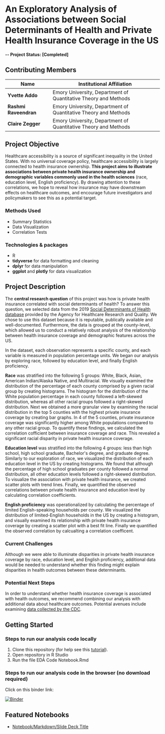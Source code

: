 

# An Exploratory Analysis of Associations between Social Determinants of Health and Private Health Insurance Coverage in the US
#### -- Project Status: [Completed]

## Contributing Members

|Name     |  Institutional Affiliation   | 
|---------|-----------------|
|**Yvette Addo** | Emory University, Department of Quantitative Theory and Methods        |
|**Rashmi Raveendran** |     Emory University, Department of Quantitative Theory and Methods     |
|**Claire Zegger** |     Emory University, Department of Quantitative Theory and Methods     |


## Project Objective
Healthcare accessibility is a source of significant inequality in the United States. With no universal coverage policy, healthcare accessibility is largely connected to health insurance ownership. **This project aims to illustrate associations between private health insurance ownership and demographic variables commonly used in the health sciences** (race, education level, English proficiency). By drawing attention to these correlations, we hope to reveal how insurance may have downstream effects on healthcare outcomes, and encourage future investigators and policymakers to see this as a potential target.

### Methods Used
* Summary Statistics
* Data Visualization
* Correlation Tests

### Technologies & packages
* R
* **tidyverse** for data formatting and cleaning
* **dplyr** for data manipulation
* **ggplot** and **plotly** for data visualization

## Project Description
The **central research question** of this project was how is private health insurance correlated with social determinants of health? To answer this question, we selected data from the 2019 [Social Determinants of Health database](https://www.ahrq.gov/sdoh/data-analytics/sdoh-data.html) provided by the Agency for Healthcare Research and Quality. We chose to use this dataset because it is reputable, publically available and well-documented. Furthermore, the data is grouped at the county-level, which allowed us to conduct a relatively robust analysis of the relationship between health insurance coverage and demographic features across the US. 

In the dataset, each observation represents a specific county, and each variable is measured in population percentage units. We began our analysis by exploring race, followed by education level, and finally English proficiency. 

**Race** was stratified into the following 5 groups: White, Black, Asian, American Indian/Alaska Native, and Multiracial. We visually examined the distribution of the percentage of each county comprised by a given racial group by creating histograms. The histogram for the distribution of the White population percentage in each county followed a left-skewed distribution, whereas all other racial groups followed a right-skewed distribution. Next we obtained a more granular view by examining the racial distribution in the top 5 counties with the highest private insurance coverage by creating bar graphs. In 4 of the 5 counties, private insurance coverage was significantly higher among White populations compared to any other racial group. To quantify these findings, we calculated the correlation cofficient between insurance coverage and race. This revealed a significant racial disparity in private health insurance coverage.

**Education level** was stratified into the following 4 groups: less than high school, high school graduate, Bachelor's degree, and graduate degree. Similarly to our exploration of race, we visualized the distribution of each education level in the US by creating histograms. We found that although the percentage of high school graduates per county followed a normal distribution, all other education levels followed a right-skewed distribution. To visualize the association with private health insurance, we created scatter plots with trend lines. Finally, we quantified the observed correlations between private health insurance and education level by calculating correlation coefficients.

**English proficiency** was operationalized by calculating the percentage of limited English-speaking households per county. We visualized the distribution of limited-English households in the US by creating a histogram, and visually examined its relationship with private health insurance coverage by creating a scatter plot with a best fit line. Finally we quantified the observed correlation by calcualting a correlation coefficent.

### Current Challenges
Although we were able to illuminate disparities in private health insurance coverage by race, education level, and English proficiency, additional data would be needed to understand whether this finding might explain disparities in health outcomes between these determinants.

### Potential Next Steps
In order to understand whether health insurance coverage is associated with health outcomes, we recommend combining our analysis with additional data about healthcare outcomes. Potential avenues include examining [data collected by the CDC](https://data.cdc.gov/).

## Getting Started

### Steps to run our analysis code locally
1. Clone this repository (for help see this [tutorial](https://help.github.com/articles/cloning-a-repository/)).
2. Open repository in R Studio
3. Run the file EDA Code Notebook.Rmd

### Steps to run our analysis code in the browser (no download required)
Click on this binder link:

[![Binder](https://mybinder.org/badge_logo.svg)](https://mybinder.org/v2/gh/czegger/qtm302w_EDA/main?urlpath=rstudio)

## Featured Notebooks
* [Notebook/Markdown/Slide Deck Title](link)

